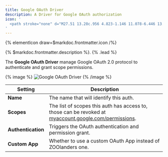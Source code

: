 ```yaml
---
title: Google OAuth Driver
description: A Driver for Google OAuth authorization
icon: '
  <path stroke="none" d="M27.51 13.28c.956 4.823-1.146 11.078-6.446 13.482-6.94 3.136-15.408.191-18.05-7.465-2.85-8.261 2.785-16.634 11.19-17.255 3.294-.238 6.24.541 8.834 2.579.27.207.51.446.891.78-1.13 1.066-2.197 2.085-3.358 3.183-1.958-1.687-4.235-2.26-6.718-1.846-1.846.302-3.374 1.241-4.632 2.626-2.371 2.61-2.785 6.733-.97 9.853 1.894 3.263 5.427 4.744 9.247 3.868 2.706-.605 5.078-3.056 5.285-5.571h-6.972V13.28h11.7z"/>
'
---
```


{% elementIcon draw=$markdoc.frontmatter.icon /%}

{% $markdoc.frontmatter.description %}. {% .lead %}

The **Google OAuth Driver** manage Google OAuth 2.0 protocol to authenticate and grant scope permissions.

{% image %}
![Google OAuth Driver](/assets/ytp/auths/driver-google-oauth.webp)
{% /image %}

| Setting | Description |
| ------- | ----------- |
| **Name** | The name that will identify this auth. |
| **Scopes** | The list of scopes this auth has access to, those can be revoked at [myaccount.google.com/permissions](https://myaccount.google.com/permissions). |
| **Authentication** | Triggers the OAuth authentication and permission grant. |
| **Custom App** | Whether to use a custom OAuth App instead of ZOOlanders one. |

